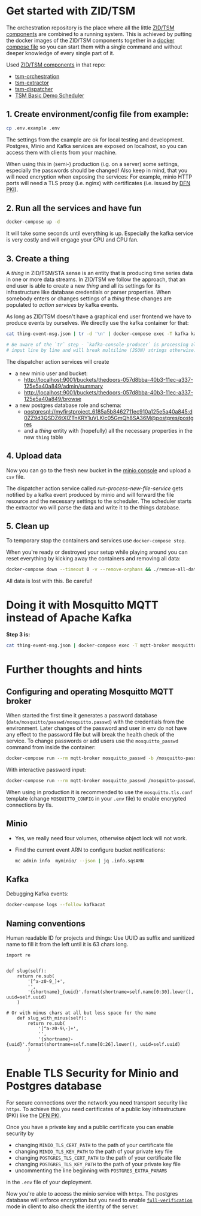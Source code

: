# Get started with ZID/TSM

The orchestration repository is the place where all the little [ZID/TSM
components](https://git.ufz.de/rdm-software/timeseries-management) are
combined to a running system. This is achieved by putting the docker
images of the ZID/TSM components together in a
[docker compose file](docker-compose.yml) so you can start them with a
single command and without deeper knowledge of every single part of it.

Used [ZID/TSM
components](https://git.ufz.de/rdm-software/timeseries-management) in
that repo:

- [tsm-orchestration](https://git.ufz.de/rdm-software/timeseries-management/tsm-orchestration)
- [tsm-extractor](https://git.ufz.de/rdm-software/timeseries-management/tsm-extractor)
- [tsm-dispatcher](https://git.ufz.de/rdm-software/timeseries-management/tsm-dispatcher)
- [TSM Basic Demo Scheduler](https://git.ufz.de/rdm-software/timeseries-management/tsm-basic-demo-scheduler)

## 1. Create environment/config file from example:

```bash
cp .env.example .env 
```
The settings from the example are ok for local testing and development.
Postgres, Minio and Kafka services are exposed on localhost, so you can
access them with clients from your machine.

When using this in (semi-) production (i.g. on a server) some settings,
especially the passwords should be changed! Also keep in mind, that you
will need encryption when exposing the services: For example, minio HTTP
ports will need a TLS proxy (i.e. nginx) with certificates (i.e.
issued by
[DFN PKI](https://www.pki.dfn.de/geant-trusted-certificate-services/)).

##  2. Run all the services and have fun

```bash
docker-compose up -d
```

It will take some seconds until everything is up. Especially the kafka
service is very costly and will engage your CPU and CPU fan.

## 3. Create a thing

A *thing* in ZID/TSM/STA sense is an entity that is producing time
series data in one or more data streams. In ZID/TSM we follow the
approach, that an end user is able to create a new *thing* and all its
settings for its infrastructure like database credentials or parser
properties. When somebody enters or changes settings of a *thing* these
changes are populated to *action services* by kafka events.

As long as ZID/TSM doesn't have a graphical end user frontend we have to
produce events by ourselves. We directly use the kafka container for
that:

```bash
cat thing-event-msg.json | tr -d '\n' | docker-compose exec -T kafka kafka-console-producer.sh --broker-list kafka:9092 --topic thing_created

# Be aware of the `tr` step - `kafka-console-producer` is processing all
# input line by line and will break multiline (JSON) strings otherwise. 
```

The dispatcher action services will create
- a new minio user and bucket:
  - <http://localhost:9001/buckets/thedoors-057d8bba-40b3-11ec-a337-125e5a40a849/admin/summary>
  - <http://localhost:9001/buckets/thedoors-057d8bba-40b3-11ec-a337-125e5a40a849/browse>
- a new postgres database role and schema:
  - <postgresql://myfirstproject_6185a5b8462711ec910a125e5a40a845:d0ZZ9d3QSDZ6tXIZTnKRY1uVLKIc05GmQh8SA36M@postgres/postgres>
  -   and a *thing* entity with (hopefully) all the necessary properties
      in the new `thing` table

## 4. Upload data

Now you can go to the fresh new bucket in the
[minio console](http://localhost:9001/buckets/thedoors-057d8bba-40b3-11ec-a337-125e5a40a849/browse)
and upload a `csv` file.

The dispatcher action service called *run-process-new-file-service* gets
notified by a kafka event produced by minio and will forward the file
resource and the necessary settings to the scheduler. The scheduler
starts the extractor wo will parse the data and write it to the things
database.

## 5. Clean up

To temporary stop the containers and services use `docker-compose stop`.

When you're ready or destroyed your setup while playing around you can
reset everything by kicking away the containers and removing all data:

```bash
docker-compose down --timeout 0 -v --remove-orphans && ./remove-all-data.sh
```

All data is lost with this. Be careful!

# Doing it with Mosquitto MQTT instead of Apache Kafka

**Step 3 is:**

```bash
cat thing-event-msg.json | docker-compose exec -T mqtt-broker mosquitto_pub -t thing_created -u testUser -P password -s
```

# Further thoughts and hints

## Configuring and operating Mosquitto MQTT broker

When started the first time it generates a password database
(`data/mosquitto/passwd/mosquitto.passwd`) with the credentials from the environment. Later 
changes of the password and user in env do not have any effect to the password file but will
break the health check of the service. To change passwords or add users use the 
`mosquitto_passwd` command from inside the container:

```bash
docker-compose run --rm mqtt-broker mosquitto_passwd -b /mosquitto-passwd/mosquitto.passwd "user" "password"
```

With interactive password input:

```bash
docker-compose run --rm mqtt-broker mosquitto_passwd /mosquitto-passwd/mosquitto.passwd "user"
```

When using in production it is recommended to use the `mosquitto.tls.conf` template (change
`MOSQUITTO_CONFIG` in your `.env` file) to enable encrypted connections by tls.

## Minio

- Yes, we really need four volumes, otherwise object lock will not work.
- Find the current event ARN to configure bucket notifications:

    ```bash
    mc admin info  myminio/ --json | jq .info.sqsARN
    ```

## Kafka

Debugging Kafka events:

```bash
docker-compose logs --follow kafkacat
```

## Naming conventions

Human readable ID for projects and things: Use UUID as suffix and
sanitized name to fill it from the left until it is 63 chars long.

```pathon
import re


def slug(self):
    return re.sub(
        '[^a-z0-9_]+',
        '',
        '{shortname}_{uuid}'.format(shortname=self.name[0:30].lower(), uuid=self.uuid)
    )
    
# Or with minus chars at all but less space for the name
    def slug_with_minus(self):
        return re.sub(
            '[^a-z0-9\-]+',
            '',
            '{shortname}-{uuid}'.format(shortname=self.name[0:26].lower(), uuid=self.uuid)
        )
```

# Enable TLS Security for Minio and Postgres database

For secure connections over the network you need transport security like
`https`. To achieve this you need certificates of a public key
infrastructure (PKI) like the
[DFN PKI](https://www.pki.dfn.de/geant-trusted-certificate-services/).

Once you have a private key and a public certificate you can enable
security by

- changing `MINIO_TLS_CERT_PATH` to the path of your certificate file
- changing `MINIO_TLS_KEY_PATH` to the path of your private key file
- changing `POSTGRES_TLS_CERT_PATH` to the path of your certificate file
- changing `POSTGRES_TLS_KEY_PATH` to the path of your private key file
- uncommenting the line beginning with `POSTGRES_EXTRA_PARAMS`

in the `.env` file of your deployment.

Now you're able to access the minio service with `https`. The postgres
database will enforce encryption but you need to enable
[`full-verification`](https://stackoverflow.com/questions/14021998/using-psql-to-connect-to-postgresql-in-ssl-mode) mode in client to also check the identity of the
server.
